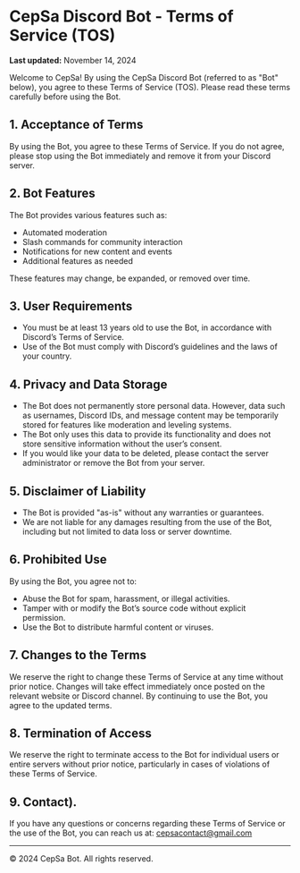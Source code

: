 # CepSa Discord Bot - Terms of Service (TOS)

**Last updated:** November 14, 2024

Welcome to CepSa! By using the CepSa Discord Bot (referred to as "Bot" below), you agree to these Terms of Service (TOS). Please read these terms carefully before using the Bot.

## 1. Acceptance of Terms
By using the Bot, you agree to these Terms of Service. If you do not agree, please stop using the Bot immediately and remove it from your Discord server.

## 2. Bot Features
The Bot provides various features such as:
- Automated moderation
- Slash commands for community interaction
- Notifications for new content and events
- Additional features as needed

These features may change, be expanded, or removed over time.

## 3. User Requirements
- You must be at least 13 years old to use the Bot, in accordance with Discord’s Terms of Service.
- Use of the Bot must comply with Discord’s guidelines and the laws of your country.

## 4. Privacy and Data Storage
- The Bot does not permanently store personal data. However, data such as usernames, Discord IDs, and message content may be temporarily stored for features like moderation and leveling systems.
- The Bot only uses this data to provide its functionality and does not store sensitive information without the user’s consent.
- If you would like your data to be deleted, please contact the server administrator or remove the Bot from your server.

## 5. Disclaimer of Liability
- The Bot is provided "as-is" without any warranties or guarantees.
- We are not liable for any damages resulting from the use of the Bot, including but not limited to data loss or server downtime.

## 6. Prohibited Use
By using the Bot, you agree not to:
- Abuse the Bot for spam, harassment, or illegal activities.
- Tamper with or modify the Bot’s source code without explicit permission.
- Use the Bot to distribute harmful content or viruses.

## 7. Changes to the Terms
We reserve the right to change these Terms of Service at any time without prior notice. Changes will take effect immediately once posted on the relevant website or Discord channel. By continuing to use the Bot, you agree to the updated terms.

## 8. Termination of Access
We reserve the right to terminate access to the Bot for individual users or entire servers without prior notice, particularly in cases of violations of these Terms of Service.

## 9. Contact).
If you have any questions or concerns regarding these Terms of Service or the use of the Bot, you can reach us at: [cepsacontact@gmail.com](mailto:cepsacontact@gmail.com)

---

&copy; 2024 CepSa Bot. All rights reserved.
